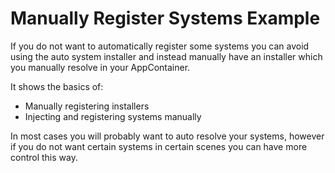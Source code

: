 # Manually Register Systems Example

If you do not want to automatically register some systems you can avoid using the auto system installer and instead manually have an installer which you manually resolve in your AppContainer.

It shows the basics of:

- Manually registering installers
- Injecting and registering systems manually

In most cases you will probably want to auto resolve your systems, however if you do not want certain systems in certain scenes you can have more control this way.